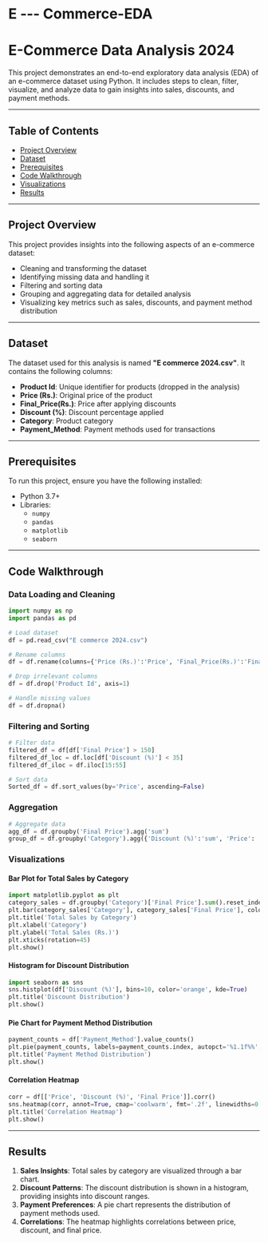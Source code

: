 # E --- Commerce-EDA

# E-Commerce Data Analysis 2024

This project demonstrates an end-to-end exploratory data analysis (EDA) of an e-commerce dataset using Python. It includes steps to clean, filter, visualize, and analyze data to gain insights into sales, discounts, and payment methods.

---

## Table of Contents
- [Project Overview](#project-overview)
- [Dataset](#dataset)
- [Prerequisites](#prerequisites)
- [Code Walkthrough](#code-walkthrough)
- [Visualizations](#visualizations)
- [Results](#results)

---

## Project Overview
This project provides insights into the following aspects of an e-commerce dataset:
- Cleaning and transforming the dataset
- Identifying missing data and handling it
- Filtering and sorting data
- Grouping and aggregating data for detailed analysis
- Visualizing key metrics such as sales, discounts, and payment method distribution

---

## Dataset
The dataset used for this analysis is named **"E commerce 2024.csv"**. It contains the following columns:
- **Product Id**: Unique identifier for products (dropped in the analysis)
- **Price (Rs.)**: Original price of the product
- **Final_Price(Rs.)**: Price after applying discounts
- **Discount (%)**: Discount percentage applied
- **Category**: Product category
- **Payment_Method**: Payment methods used for transactions

---

## Prerequisites
To run this project, ensure you have the following installed:
- Python 3.7+
- Libraries:
  - `numpy`
  - `pandas`
  - `matplotlib`
  - `seaborn`

---



## Code Walkthrough

### Data Loading and Cleaning
```python
import numpy as np
import pandas as pd

# Load dataset
df = pd.read_csv("E commerce 2024.csv")

# Rename columns
df = df.rename(columns={'Price (Rs.)':'Price', 'Final_Price(Rs.)':'Final Price'})

# Drop irrelevant columns
df = df.drop('Product Id', axis=1)

# Handle missing values
df = df.dropna()
```

### Filtering and Sorting
```python
# Filter data
filtered_df = df[df['Final Price'] > 150]
filtered_df_loc = df.loc[df['Discount (%)'] < 35]
filtered_df_iloc = df.iloc[15:55]

# Sort data
Sorted_df = df.sort_values(by='Price', ascending=False)
```

### Aggregation
```python
# Aggregate data
agg_df = df.groupby('Final Price').agg('sum')
group_df = df.groupby('Category').agg({'Discount (%)':'sum', 'Price': 'mean'})
```

### Visualizations
#### Bar Plot for Total Sales by Category
```python
import matplotlib.pyplot as plt
category_sales = df.groupby('Category')['Final Price'].sum().reset_index()
plt.bar(category_sales['Category'], category_sales['Final Price'], color='skyblue')
plt.title('Total Sales by Category')
plt.xlabel('Category')
plt.ylabel('Total Sales (Rs.)')
plt.xticks(rotation=45)
plt.show()
```

#### Histogram for Discount Distribution
```python
import seaborn as sns
sns.histplot(df['Discount (%)'], bins=10, color='orange', kde=True)
plt.title('Discount Distribution')
plt.show()
```

#### Pie Chart for Payment Method Distribution
```python
payment_counts = df['Payment_Method'].value_counts()
plt.pie(payment_counts, labels=payment_counts.index, autopct='%1.1f%%', startangle=90, colors=sns.color_palette('pastel'))
plt.title('Payment Method Distribution')
plt.show()
```

#### Correlation Heatmap
```python
corr = df[['Price', 'Discount (%)', 'Final Price']].corr()
sns.heatmap(corr, annot=True, cmap='coolwarm', fmt='.2f', linewidths=0.5)
plt.title('Correlation Heatmap')
plt.show()
```

---

## Results
1. **Sales Insights**: Total sales by category are visualized through a bar chart.
2. **Discount Patterns**: The discount distribution is shown in a histogram, providing insights into discount ranges.
3. **Payment Preferences**: A pie chart represents the distribution of payment methods used.
4. **Correlations**: The heatmap highlights correlations between price, discount, and final price.

